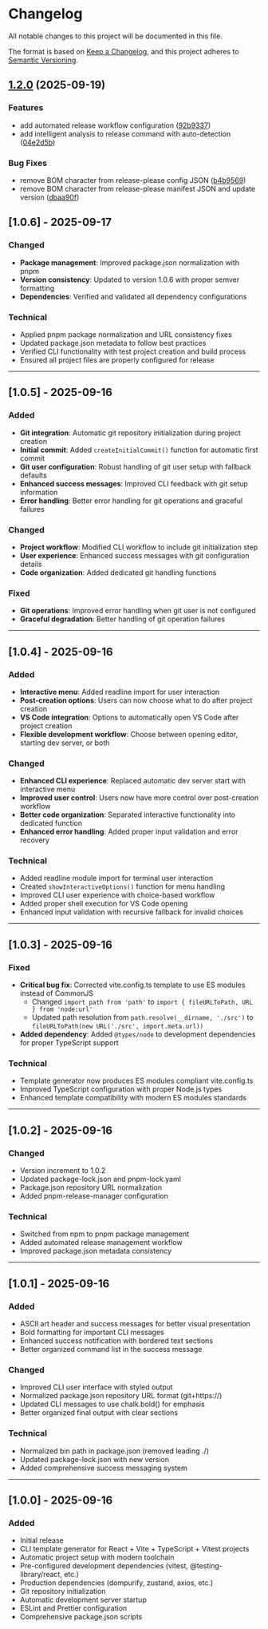 # Changelog

All notable changes to this project will be documented in this file.

The format is based on [Keep a Changelog](https://keepachangelog.com/en/1.0.0/),
and this project adheres to [Semantic Versioning](https://semver.org/spec/v2.0.0.html).

## [1.2.0](https://github.com/JhonMA82/create-react-ts-vite/compare/create-react-ts-vite-v1.1.0...create-react-ts-vite-v1.2.0) (2025-09-19)


### Features

* add automated release workflow configuration ([92b9337](https://github.com/JhonMA82/create-react-ts-vite/commit/92b9337c9aa87fefc60a18b8b309bc0694fe4c69))
* add intelligent analysis to release command with auto-detection ([04e2d5b](https://github.com/JhonMA82/create-react-ts-vite/commit/04e2d5bbfd3d79993c279387260ed9bafd252dc3))


### Bug Fixes

* remove BOM character from release-please config JSON ([b4b9569](https://github.com/JhonMA82/create-react-ts-vite/commit/b4b9569cdf1c5f999ac9d6dd9699eda45cd605f4))
* remove BOM character from release-please manifest JSON and update version ([dbaa90f](https://github.com/JhonMA82/create-react-ts-vite/commit/dbaa90f3657ca005d7afdfd57fd4fca607b6613e))

## [1.0.6] - 2025-09-17

### Changed
- **Package management**: Improved package.json normalization with pnpm
- **Version consistency**: Updated to version 1.0.6 with proper semver formatting
- **Dependencies**: Verified and validated all dependency configurations

### Technical
- Applied pnpm package normalization and URL consistency fixes
- Updated package.json metadata to follow best practices
- Verified CLI functionality with test project creation and build process
- Ensured all project files are properly configured for release

---

## [1.0.5] - 2025-09-16

### Added
- **Git integration**: Automatic git repository initialization during project creation
- **Initial commit**: Added `createInitialCommit()` function for automatic first commit
- **Git user configuration**: Robust handling of git user setup with fallback defaults
- **Enhanced success messages**: Improved CLI feedback with git setup information
- **Error handling**: Better error handling for git operations and graceful failures

### Changed
- **Project workflow**: Modified CLI workflow to include git initialization step
- **User experience**: Enhanced success messages with git configuration details
- **Code organization**: Added dedicated git handling functions

### Fixed
- **Git operations**: Improved error handling when git user is not configured
- **Graceful degradation**: Better handling of git operation failures

---

## [1.0.4] - 2025-09-16

### Added
- **Interactive menu**: Added readline import for user interaction
- **Post-creation options**: Users can now choose what to do after project creation
- **VS Code integration**: Options to automatically open VS Code after project creation
- **Flexible development workflow**: Choose between opening editor, starting dev server, or both

### Changed
- **Enhanced CLI experience**: Replaced automatic dev server start with interactive menu
- **Improved user control**: Users now have more control over post-creation workflow
- **Better code organization**: Separated interactive functionality into dedicated function
- **Enhanced error handling**: Added proper input validation and error recovery

### Technical
- Added readline module import for terminal user interaction
- Created `showInteractiveOptions()` function for menu handling
- Improved CLI user experience with choice-based workflow
- Added proper shell execution for VS Code opening
- Enhanced input validation with recursive fallback for invalid choices

---

## [1.0.3] - 2025-09-16

### Fixed
- **Critical bug fix**: Corrected vite.config.ts template to use ES modules instead of CommonJS
  - Changed `import path from 'path'` to `import { fileURLToPath, URL } from 'node:url'`
  - Updated path resolution from `path.resolve(__dirname, './src')` to `fileURLToPath(new URL('./src', import.meta.url))`
- **Added dependency**: Added `@types/node` to development dependencies for proper TypeScript support

### Technical
- Template generator now produces ES modules compliant vite.config.ts
- Improved TypeScript configuration with proper Node.js types
- Enhanced template compatibility with modern ES modules standards

---

## [1.0.2] - 2025-09-16

### Changed
- Version increment to 1.0.2
- Updated package-lock.json and pnpm-lock.yaml
- Package.json repository URL normalization
- Added pnpm-release-manager configuration

### Technical
- Switched from npm to pnpm package management
- Added automated release management workflow
- Improved package.json metadata consistency

---

## [1.0.1] - 2025-09-16

### Added
- ASCII art header and success messages for better visual presentation
- Bold formatting for important CLI messages
- Enhanced success notification with bordered text sections
- Better organized command list in the success message

### Changed
- Improved CLI user interface with styled output
- Normalized package.json repository URL format (git+https://)
- Updated CLI messages to use chalk.bold() for emphasis
- Better organized final output with clear sections

### Technical
- Normalized bin path in package.json (removed leading ./)
- Updated package-lock.json with new version
- Added comprehensive success messaging system

---

## [1.0.0] - 2025-09-16

### Added
- Initial release
- CLI template generator for React + Vite + TypeScript + Vitest projects
- Automatic project setup with modern toolchain
- Pre-configured development dependencies (vitest, @testing-library/react, etc.)
- Production dependencies (dompurify, zustand, axios, etc.)
- Git repository initialization
- Automatic development server startup
- ESLint and Prettier configuration
- Comprehensive package.json scripts
